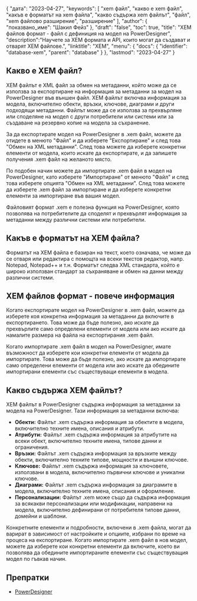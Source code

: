 {
"дата": "2023-04-27",
  "keywords": [
"xem файл",
"какво е xem файл",
"какъв е форматът на xem файла",
"какво съдържа xem файлът",
"файл",
"xem файлово разширение",
"разширение"
],
  "author": {
"показвано_име": "Шакил Фейз"
},
"draft": "false",
"toc": true,
"title": "XEM файлов формат - файл с дефиниция на модел на PowerDesigner",
  "description":"Научете за XEM формата и API, които могат да създават и отварят XEM файлове.",
  "linktitle": "XEM",
  "menu": {
    "docs": {
      "identifier": "database-xem",
      "parent": "database"
}
},
"lastmod": "2023-04-27"
}

## Какво е XEM файл?

XEM файлът е XML файл за обмен на метаданни, който може да се използва за експортиране на информация за метаданни за модел на PowerDesigner във външен файл. XEM файлът включва информация за модела, включително обекти, връзки, ключове, диаграми и други подходящи метаданни. Файлът може да се използва за прехвърляне или споделяне на модел с други потребители или системи или за създаване на резервно копие на модела за съхранение.

За да експортирате модел на PowerDesigner в .xem файл, можете да отидете в менюто "Файл" и да изберете "Експортиране" и след това "Обмен на XML метаданни". След това можете да изберете конкретни елементи от модела, които искате да експортирате, и да запишете получения .xem файл на желаното място.

По подобен начин можете да импортирате .xem файл в модел на PowerDesigner, като изберете "Импортиране" от менюто "Файл" и след това изберете опцията "Обмен на XML метаданни". След това можете да изберете .xem файл за импортиране и да изберете конкретни елементи за импортиране във вашия модел.

Файловият формат .xem е полезна функция на PowerDesigner, която позволява на потребителите да споделят и прехвърлят информация за метаданни между различни системи или потребители.

## Какъв е форматът на XEM файла?

Форматът на XEM файла е базиран на текст, което означава, че може да се отваря или редактира с помощта на всеки текстов редактор, напр. Notepad, Notepad++ и т.н. Форматът следва XML стандарта, който е широко използван стандарт за съхраняване и обмен на данни между различни системи.

## XEM файлов формат - повече информация

Когато експортирате модел на PowerDesigner в .xem файл, можете да изберете коя конкретна информация за метаданни да включите в експортирането. Това може да бъде полезно, ако искате да прехвърлите само определени елементи от модела или ако искате да намалите размера на файла на експортирания .xem файл.

Когато импортирате .xem файл в модел на PowerDesigner, имате възможност да изберете кои конкретни елементи от модела да импортирате. Това може да бъде полезно, ако искате да импортирате само определени елементи от модела или ако искате да обедините импортирани елементи със съществуващи елементи в модела.

## Какво съдържа XEM файлът?

XEM файлът в PowerDesigner съдържа информация за метаданни за модела на PowerDesigner. Тази информация за метаданни включва:

- **Обекти:** Файлът .xem съдържа информация за обектите в модела, включително техните имена, описания и атрибути.
- **Атрибути:** Файлът .xem съдържа информация за атрибутите на всеки обект, включително техните имена, типове данни и ограничения.
- **Връзки:** Файлът .xem съдържа информация за връзките между обекти, включително техните типове, мощности и външни ключове.
- **Ключове:** Файлът .xem съдържа информация за ключовете, използвани в модела, включително първични ключове и уникални ключове.
- **Диаграми:** Файлът .xem съдържа информация за диаграмите в модела, включително техните имена, описания и оформление.
- **Персонализации:** Файлът .xem може също да съдържа информация за всякакви персонализации или модификации, направени на модела, включително дефинирани от потребителя типове данни, домейни и шаблони.

Конкретните елементи и подробности, включени в .xem файла, могат да варират в зависимост от настройките и опциите, избрани по време на процеса на експортиране. Когато импортирате .xem файл в нов модел, можете да изберете кои конкретни елементи да включите, което ви позволява да обедините импортираните елементи със съществуващия модел по гъвкав начин.

## Препратки
* [PowerDesigner](https://en.wikipedia.org/wiki/PowerDesigner)

